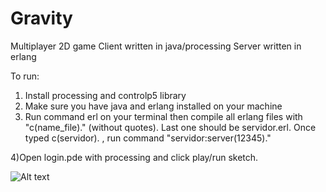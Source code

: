 # Gravity

 Multiplayer 2D game 
 Client written in java/processing 
 Server written in erlang

To run: 
1) Install processing and controlp5 library
2) Make sure you have java and erlang installed on your machine
3) Run command erl on your terminal then compile all erlang files with "c(name_file)." (without quotes). Last one should be servidor.erl. Once typed c(servidor). , run command "servidor:server(12345)."

4)Open login.pde with processing and click play/run sketch. 



![Alt text](https://i.gyazo.com/456df555664f78464bc44fe073b10a75.png "Game screenshot")
